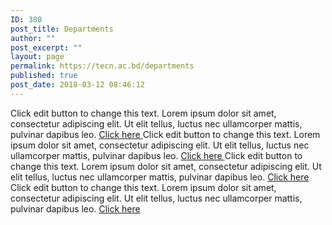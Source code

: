 ```yaml
---
ID: 380
post_title: Departments
author: ""
post_excerpt: ""
layout: page
permalink: https://tecn.ac.bd/departments
published: true
post_date: 2018-03-12 08:46:12
---
```

Click edit button to change this text. Lorem ipsum dolor sit amet, consectetur adipiscing elit. Ut elit tellus, luctus nec ullamcorper mattis, pulvinar dapibus leo.
<a role="button" href="#">
Click here
</a>
Click edit button to change this text. Lorem ipsum dolor sit amet, consectetur adipiscing elit. Ut elit tellus, luctus nec ullamcorper mattis, pulvinar dapibus leo.
<a role="button" href="#">
Click here
</a>
Click edit button to change this text. Lorem ipsum dolor sit amet, consectetur adipiscing elit. Ut elit tellus, luctus nec ullamcorper mattis, pulvinar dapibus leo.
<a role="button" href="#">
Click here
</a>
Click edit button to change this text. Lorem ipsum dolor sit amet, consectetur adipiscing elit. Ut elit tellus, luctus nec ullamcorper mattis, pulvinar dapibus leo.
<a role="button" href="#">
Click here
</a>